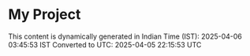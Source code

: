 # My Project

This content is dynamically generated in Indian Time (IST): 2025-04-06 03:45:53 IST
Converted to UTC: 2025-04-05 22:15:53 UTC
